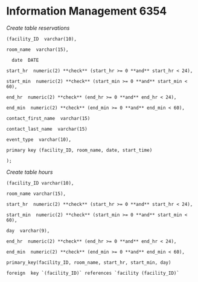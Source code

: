 # Information Management 6354

*Create table reservations*

    (facility_ID  varchar(10),
    
    room_name  varchar(15),
    
      date  DATE
    
    start_hr  numeric(2) **check** (start_hr >= 0 **and** start_hr < 24),
    
    start_min  numeric(2) **check** (start_min >= 0 **and** start_min < 60),
    
    end_hr  numeric(2) **check** (end_hr >= 0 **and** end_hr < 24),
    
    end_min  numeric(2) **check** (end_min >= 0 **and** end_min < 60),
    
    contact_first_name  varchar(15)
    
    contact_last_name  varchar(15)
    
    event_type  varchar(10),
    
    primary key (facility_ID, room_name, date, start_time)
    
    );

*Create table hours*

    (facility_ID varchar(10),
    
    room_name varchar(15),
    
    start_hr  numeric(2) **check** (start_hr >= 0 **and** start_hr < 24),
    
    start_min  numeric(2) **check** (start_min >= 0 **and** start_min < 60),
    
    day  varchar(9),
    
    end_hr  numeric(2) **check** (end_hr >= 0 **and** end_hr < 24),
    
    end_min  numeric(2) **check** (end_min >= 0 **and** end_min < 60),
    
    primary_key(facility_ID, room_name, start_hr, start_min, day)
    
    foreign  key `(facility_ID)` references `facility (facility_ID)`
